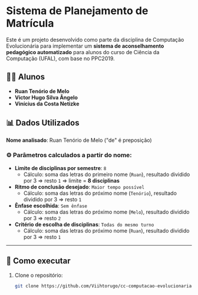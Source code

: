 # Sistema de Planejamento de Matrícula

Este é um projeto desenvolvido como parte da disciplina de Computação Evolucionária para implementar um **sistema de aconselhamento pedagógico automatizado** para alunos do curso de Ciência da Computação (UFAL), com base no PPC2019.

## 🧑‍🎓 Alunos

- **Ruan Tenório de Melo**
- **Victor Hugo Silva Ângelo**
- **Vinícius da Costa Netizke**

## 📊 Dados Utilizados

**Nome analisado**: Ruan Tenório de Melo ("de" é preposição)

### ⚙️ Parâmetros calculados a partir do nome:

- **Limite de disciplinas por semestre**: `8`
  - Cálculo: soma das letras do primeiro nome (`Ruan`), resultado dividido por 3 ⇒ resto `1` ⇒ limite = **8 disciplinas**
- **Ritmo de conclusão desejado**: `Maior tempo possível`
  - Cálculo: soma das letras do próximo nome (`Tenório`), resultado dividido por 3 ⇒ resto `1`
- **Ênfase escolhida**: `Sem ênfase`
  - Cálculo: soma das letras do próximo nome (`Melo`), resultado dividido por 3 ⇒ resto `2`
- **Critério de escolha de disciplinas**: `Todas do mesmo turno`
  - Cálculo: soma das letras do próximo nome (`Ruan`), resultado dividido por 3 ⇒ resto `1`

---


## 🚀 Como executar

1. Clone o repositório:
   ```bash
   git clone https://github.com/Viihtorugo/cc-computacao-evolucionaria-2024.2.git
